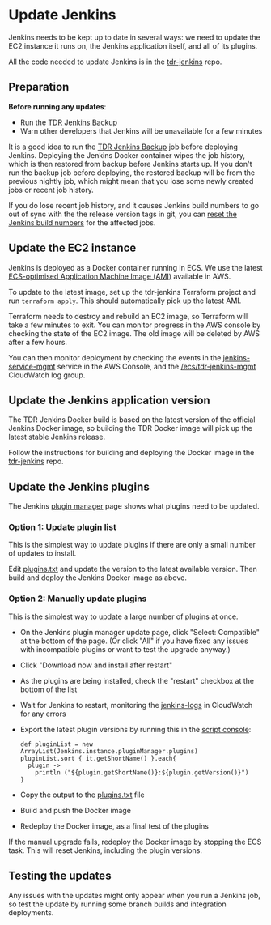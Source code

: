 # Update Jenkins

Jenkins needs to be kept up to date in several ways: we need to update the EC2
instance it runs on, the Jenkins application itself, and all of its plugins.

All the code needed to update Jenkins is in the [tdr-jenkins] repo.

## Preparation

**Before running any updates**:

* Run the [TDR Jenkins Backup]
* Warn other developers that Jenkins will be unavailable for a few minutes

It is a good idea to run the [TDR Jenkins Backup] job before deploying Jenkins.
Deploying the Jenkins Docker container wipes the job history, which is then
restored from backup before Jenkins starts up. If you don't run the backup job
before deploying, the restored backup will be from the previous nightly job,
which might mean that you lose some newly created jobs or recent job history.

If you do lose recent job history, and it causes Jenkins build numbers to go out
of sync with the the release version tags in git, you can [reset the Jenkins
build numbers][reset-builds] for the affected jobs.

## Update the EC2 instance

Jenkins is deployed as a Docker container running in ECS. We use the latest
[ECS-optimised Application Machine Image (AMI)][ecs-ami] available in AWS.

To update to the latest image, set up the tdr-jenkins Terraform project and run
`terraform apply`. This should automatically pick up the latest AMI.

Terraform needs to destroy and rebuild an EC2 image, so Terraform will take a
few minutes to exit. You can monitor progress in the AWS console by checking the
state of the EC2 image. The old image will be deleted by AWS after a few hours.

You can then monitor deployment by checking the events in the
[jenkins-service-mgmt] service in the AWS Console, and the
[/ecs/tdr-jenkins-mgmt][jenkins-logs] CloudWatch log group.

## Update the Jenkins application version

The TDR Jenkins Docker build is based on the latest version of the official
Jenkins Docker image, so building the TDR Docker image will pick up the latest
stable Jenkins release.

Follow the instructions for building and deploying the Docker image in the
[tdr-jenkins] repo.

## Update the Jenkins plugins

The Jenkins [plugin manager] page shows what plugins need to be updated.

### Option 1: Update plugin list

This is the simplest way to update plugins if there are only a small number of
updates to install.

Edit [plugins.txt] and update the version to the latest available version. Then
build and deploy the Jenkins Docker image as above.

### Option 2: Manually update plugins

This is the simplest way to update a large number of plugins at once.

- On the Jenkins plugin manager update page, click "Select: Compatible" at the
  bottom of the page. (Or click "All" if you have fixed any issues with
  incompatible plugins or want to test the upgrade anyway.)
- Click "Download now and install after restart"
- As the plugins are being installed, check the "restart" checkbox at the bottom
  of the list
- Wait for Jenkins to restart, monitoring the [jenkins-logs] in CloudWatch for
  any errors
- Export the latest plugin versions by running this in the [script console]:

  ```
  def pluginList = new ArrayList(Jenkins.instance.pluginManager.plugins)
  pluginList.sort { it.getShortName() }.each{
    plugin ->
      println ("${plugin.getShortName()}:${plugin.getVersion()}")
  }
  ```

- Copy the output to the [plugins.txt] file
- Build and push the Docker image
- Redeploy the Docker image, as a final test of the plugins

If the manual upgrade fails, redeploy the Docker image by stopping the ECS task.
This will reset Jenkins, including the plugin versions.

## Testing the updates

Any issues with the updates might only appear when you run a Jenkins job, so
test the update by running some branch builds and integration deployments.

[tdr-jenkins]: https://github.com/nationalarchives/tdr-jenkins/
[TDR Jenkins Backup]: https://jenkins.tdr-management.nationalarchives.gov.uk/job/TDR%20Jenkins%20Backup/
[reset-builds]: reset-jenkins-builds.md
[ecs-ami]: https://docs.aws.amazon.com/AmazonECS/latest/developerguide/ecs-optimized_AMI.html
[jenkins-service-mgmt]: https://eu-west-2.console.aws.amazon.com/ecs/home?region=eu-west-2#/clusters/jenkins-mgmt/services/jenkins-service-mgmt/events
[plugins.txt]: https://github.com/nationalarchives/tdr-jenkins/blob/master/docker/plugins.txt
[jenkins-logs]: https://eu-west-2.console.aws.amazon.com/cloudwatch/home?region=eu-west-2#logStream:group=/ecs/tdr-jenkins-mgmt
[plugin manager]: https://jenkins.tdr-management.nationalarchives.gov.uk/pluginManager
[script console]: https://jenkins.tdr-management.nationalarchives.gov.uk/script
